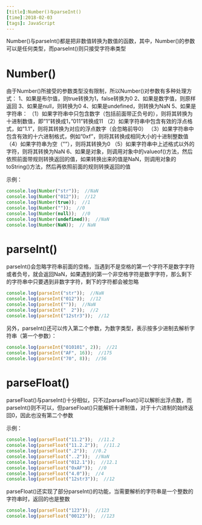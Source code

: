 ```yaml
---
[title]:Number()与parseInt()
[time]:2018-02-03
[tags]: JavaScript
---
```


Number()与parseInt()都是把非数值转换为数值的函数，其中，Number()的参数可以是任何类型，而parseInt()则只接受字符串类型

# Number()

由于Number()所接受的参数类型没有限制，所以Number()对参数有多种处理方式：
1、如果是布尔值，则true转换为1，false转换为0
2、如果是数字值，则原样返回
3、如果是null，则转换为0
4、如果是undefined，则转换为NaN
5、如果是字符串：
（1）如果字符串中只包含数字（包括前面带正负号的），则将其转换为十进制数值，即”1”转换成1，”011”转换成11
（2）如果字符串中包含有效的浮点格式，如”1.1”，则将其转换为对应的浮点数字（会忽略前导0）
（3）如果字符串中包含有效的十六进制格式，例如”0xf”，则将其转换成相同大小的十进制整数值
（4）如果字符串为空（””），则将其转换为0
（5）如果字符串中上述格式以外的字符，则将其转换为NaN
6、如果是对象，则调用对象中的valueof()方法，然后依照前面带规则转换返回的值，如果转换出来的值是NaN，则调用对象的toString()方法，然后再依照前面的规则转换返回的值

示例：

```javascript
console.log(Number("str"));  //NaN
console.log(Number("012"));  //12
console.log(Number(true));  //1
console.log(Number(""));  //0
console.log(Number(null));  //0
console.log(Number(undefined));  //NaN
console.log(Number(NaN));  // NaN
```

# parseInt()

parseInt()会忽略字符串前面的空格，当遇到不是空格的第一个字符不是数字字符或者负号，就会返回NaN，如果遇到的第一个非空格字符是数字字符，那么剩下的字符串中只要遇到非数字字符，剩下的字符都会被忽略

```javascript
console.log(parseInt("str"));  //NaN
console.log(parseInt("012"));  //12
console.log(parseInt(""));  //NaN
console.log(parseInt("  2"));  //2
console.log(parseInt("12str3"));  //12
```

另外，parseInt()还可以传入第二个参数，为数字类型，表示按多少进制去解析字符串（第一个参数）：

```javascript
console.log(parseInt("010101", 2));  //21
console.log(parseInt("AF", 16));  //175
console.log(parseInt("70", 8));  //56
```

# parseFloat()

parseFloat()与parseInt()十分相似，只不过parseFloat()可以解析出浮点数，而parseInt()则不可以，但parseFloat()只能解析十进制值，对于十六进制的始终返回0，因此也没有第二个参数

示例：

```javascript
console.log(parseFloat("11.2"));  //11.2
console.log(parseFloat("11.2.2"));  //11.2
console.log(parseFloat(".2"));  //0.2
console.log(parseFloat("..2"));  //NaN
console.log(parseFloat("012.1"));  //12.1
console.log(parseFloat("0xAF"));  //0
console.log(parseFloat("4.0"));  //4
console.log(parseFloat("12str3"));  //12
```

parseFloat()还实现了部分parseInt()的功能，当需要解析的字符串是一个整数的字符串时，返回的也是整数

```javascript
console.log(parseFloat("123"));  //123
console.log(parseFloat("00123"));  //123
```